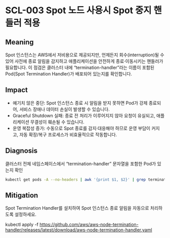 # SCL-003 Spot 노드 사용시 Spot 중지 핸들러 적용

## Meaning
Spot 인스턴스는 AWS에서 저비용으로 제공되지만, 언제든지 회수(interruption)될 수 있어 사전에 종료 알림을 감지하고 애플리케이션을 안전하게 종료·이동시키는 핸들러가 필요합니다.
이 점검은 클러스터 내에 “termination-handler”라는 이름이 포함된 Pod(Spot Termination Handler)가 배포되어 있는지를 확인합니다.

## Impact
- 예기치 않은 중단: Spot 인스턴스 종료 시 알림을 받지 못하면 Pod가 강제 종료되어, 서비스 장애나 데이터 손실이 발생할 수 있습니다.
- Graceful Shutdown 실패: 종료 전 처리가 이루어지지 않아 요청이 유실되고, 애플리케이션 무결성이 훼손될 수 있습니다.
- 운영 복잡성 증가: 수동으로 Spot 종료를 감지·대응해야 하므로 운영 부담이 커지고, 자동 확장/복구 프로세스가 비효율적으로 작동합니다.

## Diagnosis
클러스터 전체 네임스페이스에서 “termination-handler” 문자열을 포함한 Pod가 있는지 확인

```bash
kubectl get pods -A --no-headers | awk '{print $1, $2}' | grep termination-handler
```

## Mitigation
Spot Termination Handler를 설치하여 Spot 인스턴스 종료 알림을 자동으로 처리하도록 설정하세요.

kubectl apply -f https://github.com/aws/aws-node-termination-handler/releases/latest/download/aws-node-termination-handler.yaml
